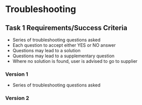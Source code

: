 # Troubleshooting

## Task 1 Requirements/Success Criteria

* Series of troubleshooting questions asked
* Each question to accept either YES or NO answer
* Questions may lead to a solution
* Questions may lead to a supplementary question
* Where no solution is found, user is advised to go to supplier

### Version 1
- Series of troubleshooting questions asked

### Version 2
